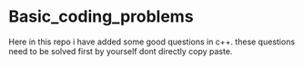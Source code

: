 # Basic_coding_problems
Here in this repo i have added some good questions in c++.
these questions need to be solved first by yourself dont directly copy paste.

